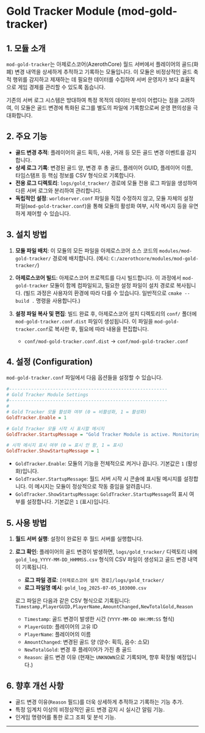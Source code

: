 # Gold Tracker Module (mod-gold-tracker)

## 1. 모듈 소개

`mod-gold-tracker`는 아제로스코어(AzerothCore) 월드 서버에서 플레이어의 골드(화폐) 변경 내역을 상세하게 추적하고 기록하는 모듈입니다. 이 모듈은 비정상적인 골드 축적 행위를 감지하고 제재하는 데 필요한 데이터를 수집하여 서버 운영자가 보다 효율적으로 게임 경제를 관리할 수 있도록 돕습니다.

기존의 서버 로그 시스템은 방대하여 특정 목적의 데이터 분석이 어렵다는 점을 고려하여, 이 모듈은 골드 변경에 특화된 로그를 별도의 파일에 기록함으로써 운영 편의성을 극대화합니다.

## 2. 주요 기능

*   **골드 변경 추적**: 플레이어의 골드 획득, 사용, 거래 등 모든 골드 변경 이벤트를 감지합니다.
*   **상세 로그 기록**: 변경된 골드 양, 변경 후 총 골드, 플레이어 GUID, 플레이어 이름, 타임스탬프 등 핵심 정보를 CSV 형식으로 기록합니다.
*   **전용 로그 디렉토리**: `logs/gold_tracker/` 경로에 모듈 전용 로그 파일을 생성하여 다른 서버 로그와 분리하여 관리합니다.
*   **독립적인 설정**: `worldserver.conf` 파일을 직접 수정하지 않고, 모듈 자체의 설정 파일(`mod-gold-tracker.conf`)을 통해 모듈의 활성화 여부, 시작 메시지 등을 유연하게 제어할 수 있습니다.

## 3. 설치 방법

1.  **모듈 파일 배치**: 이 모듈의 모든 파일을 아제로스코어 소스 코드의 `modules/mod-gold-tracker/` 경로에 배치합니다.
    (예시: `C:/azerothcore/modules/mod-gold-tracker/`)

2.  **아제로스코어 빌드**: 아제로스코어 프로젝트를 다시 빌드합니다. 이 과정에서 `mod-gold-tracker` 모듈이 함께 컴파일되고, 필요한 설정 파일이 설치 경로로 복사됩니다.
    (빌드 과정은 사용자의 환경에 따라 다를 수 있습니다. 일반적으로 `cmake --build .` 명령을 사용합니다.)

3.  **설정 파일 복사 및 편집**: 빌드 완료 후, 아제로스코어 설치 디렉토리의 `conf/` 폴더에 `mod-gold-tracker.conf.dist` 파일이 생성됩니다. 이 파일을 `mod-gold-tracker.conf`로 복사한 후, 필요에 따라 내용을 편집합니다.

    *   `conf/mod-gold-tracker.conf.dist` → `conf/mod-gold-tracker.conf`

## 4. 설정 (Configuration)

`mod-gold-tracker.conf` 파일에서 다음 옵션들을 설정할 수 있습니다.

```ini
#----------------------------------------------------------
# Gold Tracker Module Settings
#----------------------------------------------------------
#
# Gold Tracker 모듈 활성화 여부 (0 = 비활성화, 1 = 활성화)
GoldTracker.Enable = 1

# Gold Tracker 모듈 시작 시 표시할 메시지
GoldTracker.StartupMessage = "Gold Tracker Module is active. Monitoring for suspicious gold activities."

# 시작 메시지 표시 여부 (0 = 표시 안 함, 1 = 표시)
GoldTracker.ShowStartupMessage = 1
```

*   `GoldTracker.Enable`: 모듈의 기능을 전체적으로 켜거나 끕니다. 기본값은 `1` (활성화)입니다.
*   `GoldTracker.StartupMessage`: 월드 서버 시작 시 콘솔에 표시될 메시지를 설정합니다. 이 메시지는 모듈이 정상적으로 작동 중임을 알려줍니다.
*   `GoldTracker.ShowStartupMessage`: `GoldTracker.StartupMessage`의 표시 여부를 설정합니다. 기본값은 `1` (표시)입니다.

## 5. 사용 방법

1.  **월드 서버 실행**: 설정이 완료된 후 월드 서버를 실행합니다.

2.  **로그 확인**: 플레이어의 골드 변경이 발생하면, `logs/gold_tracker/` 디렉토리 내에 `gold_log_YYYY-MM-DD_HHMMSS.csv` 형식의 CSV 파일이 생성되고 골드 변경 내역이 기록됩니다.

    *   **로그 파일 경로**: `[아제로스코어 설치 경로]/logs/gold_tracker/`
    *   **로그 파일명 예시**: `gold_log_2025-07-05_103000.csv`

    로그 파일은 다음과 같은 CSV 형식으로 기록됩니다:
    `Timestamp,PlayerGUID,PlayerName,AmountChanged,NewTotalGold,Reason`

    *   `Timestamp`: 골드 변경이 발생한 시간 (`YYYY-MM-DD HH:MM:SS` 형식)
    *   `PlayerGUID`: 플레이어의 고유 ID
    *   `PlayerName`: 플레이어의 이름
    *   `AmountChanged`: 변경된 골드 양 (양수: 획득, 음수: 소모)
    *   `NewTotalGold`: 변경 후 플레이어가 가진 총 골드
    *   `Reason`: 골드 변경 이유 (현재는 `UNKNOWN`으로 기록되며, 향후 확장될 예정입니다.)

## 6. 향후 개선 사항

*   골드 변경 이유(`Reason` 필드)를 더욱 상세하게 추적하고 기록하는 기능 추가.
*   특정 임계치 이상의 비정상적인 골드 변경 감지 시 실시간 알림 기능.
*   인게임 명령어를 통한 로그 조회 및 분석 기능.

---